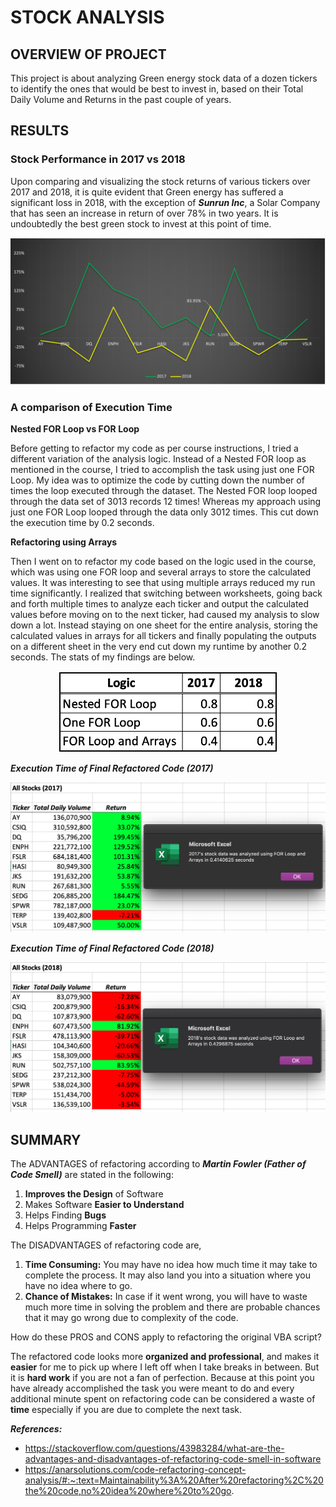 # STOCK ANALYSIS

## OVERVIEW OF PROJECT

This project is about analyzing Green energy stock data of a dozen tickers to identify the ones that would be best to invest in, based on their Total Daily Volume and Returns in the past couple of years.

## RESULTS

### Stock Performance in 2017 vs 2018

Upon comparing and visualizing the stock returns of various tickers over 2017 and 2018, it is quite evident that Green energy has suffered a significant loss in 2018, with the exception of ***Sunrun Inc***, a Solar Company that has seen an increase in return of over 78% in two years. It is undoubtedly the best green stock to invest at this point of time.

<p align="center"><img src="https://github.com/yazhcodes/stock_analysis/blob/main/Challenge/Resources/2017vs2018.png"></img></p>

### A comparison of Execution Time

**Nested FOR Loop vs FOR Loop**

Before getting to refactor my code as per course instructions, I tried a different variation of the analysis logic. Instead of a Nested FOR loop as mentioned in the course, I tried to accomplish the task using just one FOR Loop. My idea was to optimize the code by cutting down the number of times the loop executed through the dataset. The Nested FOR loop looped through the data set of 3013 records 12 times! Whereas my approach using just one FOR Loop looped through the data only 3012 times. This cut down the execution time by 0.2 seconds. 

**Refactoring using Arrays**

Then I went on to refactor my code based on the logic used in the course, which was using one FOR loop and several arrays to store the calculated values. It was interesting to see that using multiple arrays reduced my run time significantly. I realized that switching between worksheets, going back and forth multiple times to analyze each ticker and output the calculated values before moving on to the next ticker, had caused my analysis to slow down a lot. Instead staying on one sheet for the entire analysis, storing the calculated values in arrays for all tickers and finally populating the outputs on a different sheet in the very end cut down my runtime by another 0.2 seconds. The stats of my findings are below.

<p align="center"><img src="https://github.com/yazhcodes/stock_analysis/blob/main/Challenge/Resources/Execution_Time.png" width="350"></img></p>

***Execution Time of Final Refactored Code (2017)***

<p align="center"><img src="https://github.com/yazhcodes/stock_analysis/blob/main/Challenge/Resources/VBA_Challenge_2017.png" width="800"></img></p>

***Execution Time of Final Refactored Code (2018)***

<p align="center"><img src="https://github.com/yazhcodes/stock_analysis/blob/main/Challenge/Resources/VBA_Challenge_2018.png" width="800"></img></p>

## SUMMARY

The ADVANTAGES of refactoring according to ***Martin Fowler (Father of Code Smell)*** are stated in the following:

1. **Improves the Design** of Software
2. Makes Software **Easier to Understand**
3. Helps Finding **Bugs**
4. Helps Programming **Faster**

The DISADVANTAGES of refactoring code are,

1. **Time Consuming:** You may have no idea how much time it may take to complete the process. It may also land you into a situation where you have no idea where to go.
2. **Chance of Mistakes:** In case if it went wrong, you will have to waste much more time in solving the problem and there are probable chances that it may go wrong due to complexity of the code.

How do these PROS and CONS apply to refactoring the original VBA script?
  
  The refactored code looks more **organized and professional**, and makes it **easier** for me to pick up where I left off when I take breaks in between. But it is **hard work** if you are not a fan of perfection. Because at this point you have already accomplished the task you were meant to do and every additional minute spent on refactoring code can be considered a waste of **time** especially if you are due to complete the next task.

***References:***
* https://stackoverflow.com/questions/43983284/what-are-the-advantages-and-disadvantages-of-refactoring-code-smell-in-software
* https://anarsolutions.com/code-refactoring-concept-analysis/#:~:text=Maintainability%3A%20After%20refactoring%2C%20the%20code,no%20idea%20where%20to%20go.

